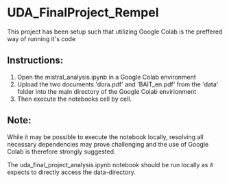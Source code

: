 # UDA_FinalProject_Rempel

This project has been setup such that utilizing Google Colab is the preffered way of running it's code

## Instructions:

1. Open the mistral_analysis.ipynb in a Google Colab environment
2. Upload the two documents 'dora.pdf' and 'BAIT_en.pdf' from the 'data' folder into the main directory of the Google Colab envirionment
3. Then execute the notebooks cell by cell. 

## Note: 

While it may be possible to execute the notebook locally, resolving all necessary dependencies may prove challenging and the use of Google Colab is therefore strongly suggested.

The uda_final_project_analysis.ipynb notebook should be run locally as it expects to directly access the data-directory. 

